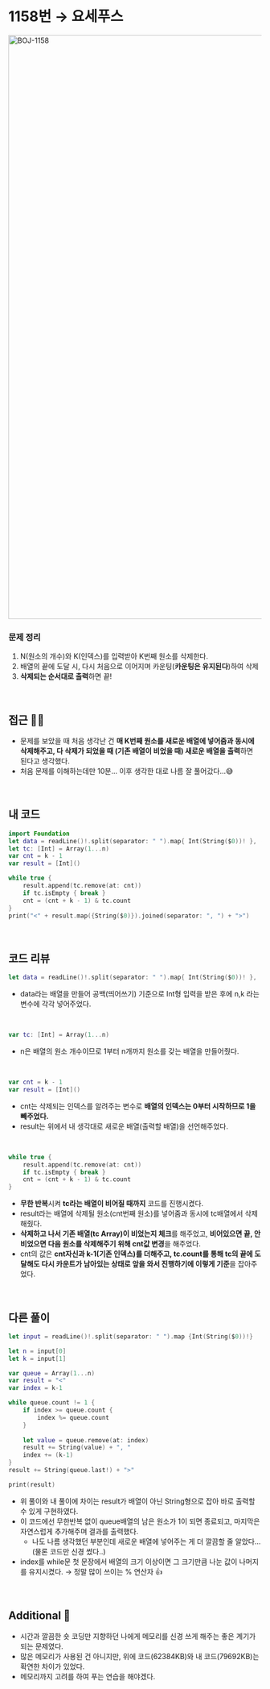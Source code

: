 # 1158번 → 요세푸스
<img width="1159" alt="BOJ-1158" src="https://user-images.githubusercontent.com/64394744/151287801-f9035b61-7875-437c-88c8-cd78db33b5c8.png">


### 문제 정리
1. N(원소의 개수)와 K(인덱스)를 입력받아 K번째 원소를 삭제한다.
2. 배열의 끝에 도달 시, 다시 처음으로 이어지며 카운팅(**카운팅은 유지된다**)하여 삭제
3. **삭제되는 순서대로 출력**하면 끝!
</br>

## 접근 🚶🏻
- 문제를 보았을 때 처음 생각난 건 **매 K번째 원소를 새로운 배열에 넣어줌과 동시에 삭제해주고, 다 삭제가 되었을 때 (기존 배열이 비었을 때) 새로운 배열을 출력**하면 된다고 생각했다.
- 처음 문제를 이해하는데만 10분... 이후 생각한 대로 나름 잘 풀어갔다...😅
</br>

## 내 코드
```swift
import Foundation
let data = readLine()!.split(separator: " ").map{ Int(String($0))! }, (n, k) = (data[0], data[1])
let tc: [Int] = Array(1...n)
var cnt = k - 1
var result = [Int]()

while true {
    result.append(tc.remove(at: cnt))
    if tc.isEmpty { break }
    cnt = (cnt + k - 1) & tc.count
}
print("<" + result.map({String($0)}).joined(separator: ", ") + ">")
```
</br>

## 코드 리뷰
```swift
let data = readLine()!.split(separator: " ").map{ Int(String($0))! }, (n, k) = (data[0], data[1])
```
- data라는 배열을 만들어 공백(띄어쓰기) 기준으로 Int형 입력을 받은 후에 n,k 라는 변수에 각각 넣어주었다.
</br>

```swift
var tc: [Int] = Array(1...n)
```
- n은 배열의 원소 개수이므로 1부터 n개까지 원소를 갖는 배열을 만들어줬다.
</br>

```swift
var cnt = k - 1
var result = [Int]()
```
- cnt는 삭제되는 인덱스를 알려주는 변수로 **배열의 인덱스는 0부터 시작하므로 1을 빼주었다.**
- result는 위에서 내 생각대로 새로운 배열(출력할 배열)을 선언해주었다.
</br>

```swift
while true {
    result.append(tc.remove(at: cnt))
    if tc.isEmpty { break }
    cnt = (cnt + k - 1) & tc.count
}
```
- **무한 반복**시켜 **tc라는 배열이 비어질 때까지** 코드를 진행시켰다.
- result라는 배열에 삭제될 원소(cnt번째 원소)를 넣어줌과 동시에 tc배열에서 삭제해줬다.
- **삭제하고 나서 기존 배열(tc Array)이 비었는지 체크**를 해주었고, **비어있으면 끝, 안 비었으면 다음 원소를 삭제해주기 위해 cnt값 변경**을 해주었다.
- cnt의 값은 **cnt자신과 k-1(기존 인덱스)를 더해주고, tc.count를 통해 tc의 끝에 도달해도 다시 카운트가 남아있는 상태로 앞을 와서 진행하기에 이렇게 기준**을 잡아주었다.
</br>

## 다른 풀이
```swift
let input = readLine()!.split(separator: " ").map {Int(String($0))!}

let n = input[0]
let k = input[1]

var queue = Array(1...n)
var result = "<"
var index = k-1

while queue.count != 1 {
    if index >= queue.count {
        index %= queue.count
    }
    
    let value = queue.remove(at: index)
    result += String(value) + ", "
    index += (k-1)
}
result += String(queue.last!) + ">"

print(result)
```
* 위 풀이와 내 풀이에 차이는 result가 배열이 아닌 String형으로 잡아 바로 출력할 수 있게 구현하였다.
* 이 코드에선 무한반복 없이 queue배열의 남은 원소가 1이 되면 종료되고, 마지막은 자연스럽게 추가해주며 결과를 출력했다.
    * 나도 나름 생각했던 부분인데 새로운 배열에 넣어주는 게 더 깔끔할 줄 알았다...(물론 코드만 신경 썼다..)
* index를 while문 첫 문장에서 배열의 크기 이상이면 그 크기만큼 나눈 값이 나머지를 유지시켰다. → 정말 많이 쓰이는 % 연산자 👍
</br>

## Additional 📂
- 시간과 깔끔한 숏 코딩만 지향하던 나에게 메모리를 신경 쓰게 해주는 좋은 계기가 되는 문제였다.
- 많은 메모리가 사용된 건 아니지만, 위에 코드(62384KB)와 내 코드(79692KB)는 확연한 차이가 있었다.
- 메모리까지 고려를 하여 푸는 연습을 해야겠다.
